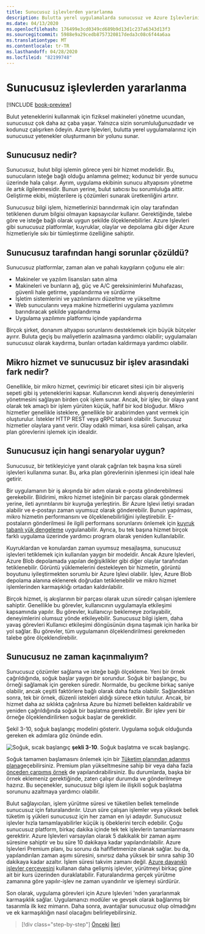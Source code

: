 ```yaml
---
title: Sunucusuz işlevlerden yararlanma
description: Bulutta yerel uygulamalarda sunucusuz ve Azure Işlevlerini kullanma
ms.date: 04/13/2020
ms.openlocfilehash: 176499e3cd0349cd689b9d13d1c237a6343d13f3
ms.sourcegitcommit: 5988e9a29cedb8757320817deda3c08c6f44a6aa
ms.translationtype: MT
ms.contentlocale: tr-TR
ms.lasthandoff: 04/28/2020
ms.locfileid: "82199748"
---
```

# <a name="leveraging-serverless-functions"></a>Sunucusuz işlevlerden yararlanma

[!INCLUDE [book-preview](../../../includes/book-preview.md)]

Bulut yeteneklerini kullanmak için fiziksel makineleri yönetme ucundan, sunucusuz çok daha az çaba yaşar. Yalnızca sizin sorumluluğunuzdadır ve kodunuz çalışırken ödeyin. Azure Işlevleri, bulutta yerel uygulamalarınız için sunucusuz yetenekler oluşturmanın bir yolunu sunar.

## <a name="what-is-serverless"></a>Sunucusuz nedir?

Sunucusuz, bulut bilgi işlemin görece yeni bir hizmet modelidir. Bu, sunucuların isteğe bağlı olduğu anlamına gelmez; kodunuz bir yerde sunucu üzerinde hala çalışır. Ayrım, uygulama ekibinin sunucu altyapısını yönetme ile artık ilgilenmesidir. Bunun yerine, bulut satıcısı bu sorumluluğa aittir. Geliştirme ekibi, müşterilere iş çözümleri sunarak üretkenliğini artırır.

Sunucusuz bilgi işlem, hizmetlerinizi barındırmak için olay tarafından tetiklenen durum bilgisi olmayan kapsayıcılar kullanır. Gerektiğinde, talebe göre ve isteğe bağlı olarak uygun şekilde ölçeklenebilirler. Azure Işlevleri gibi sunucusuz platformlar, kuyruklar, olaylar ve depolama gibi diğer Azure hizmetleriyle sıkı bir tümleştirme özelliğine sahiptir.

## <a name="what-challenges-are-solved-by-serverless"></a>Sunucusuz tarafından hangi sorunlar çözüldü?

Sunucusuz platformlar, zaman alan ve pahalı kaygıların çoğunu ele alır:

- Makineler ve yazılım lisansları satın alma
- Makineleri ve bunların ağ, güç ve A/C gereksinimlerini Muhafazası, güvenli hale getirme, yapılandırma ve sürdürme
- İşletim sistemlerini ve yazılımlarını düzeltme ve yükseltme
- Web sunucularını veya makine hizmetlerini uygulama yazılımını barındıracak şekilde yapılandırma
- Uygulama yazılımını platformu içinde yapılandırma

Birçok şirket, donanım altyapısı sorunlarını desteklemek için büyük bütçeler ayırır. Buluta geçiş bu maliyetlerin azalmasına yardımcı olabilir; uygulamaları sunucusuz olarak kaydırma, bunları ortadan kaldırmaya yardımcı olabilir.

## <a name="what-is-the-difference-between-a-microservice-and-a-serverless-function"></a>Mikro hizmet ve sunucusuz bir işlev arasındaki fark nedir?

Genellikle, bir mikro hizmet, çevrimiçi bir eticaret sitesi için bir alışveriş sepeti gibi iş yeteneklerini kapsar. Kullanıcının kendi alışveriş deneyimlerini yönetmesini sağlayan birden çok işlem sunar. Ancak, bir işlev, bir olaya yanıt olarak tek amaçlı bir işlem yürüten küçük, hafif bir kod bloğudur.
Mikro hizmetler genellikle isteklere, genellikle bir arabirimden yanıt vermek için oluşturulur. İstekler HTTP REST veya gRPC tabanlı olabilir. Sunucusuz hizmetler olaylara yanıt verir. Olay odaklı mimari, kısa süreli çalışan, arka plan görevlerini işlemek için idealdir.

## <a name="what-scenarios-are-appropriate-for-serverless"></a>Sunucusuz için hangi senaryolar uygun?

Sunucusuz, bir tetikleyiciye yanıt olarak çağrılan tek başına kısa süreli işlevleri kullanıma sunar. Bu, arka plan görevlerinin işlenmesi için ideal hale getirir.

Bir uygulamanın bir iş akışında bir adım olarak e-posta gönderebilmesi gerekebilir. Bildirimi, mikro hizmet isteğinin bir parçası olarak göndermek yerine, ileti ayrıntılarını bir kuyruğa yerleştirin. Bir Azure Işlevi iletiyi sıradan alabilir ve e-postayı zaman uyumsuz olarak gönderebilir. Bunun yapılması, mikro hizmetin performansını ve ölçeklenebilirliğini iyileştirebilir. E-postaların gönderilmesi ile ilgili performans sorunlarını önlemek için [kuyruk tabanlı yük dengeleme](https://docs.microsoft.com/azure/architecture/patterns/queue-based-load-leveling) uygulanabilir. Ayrıca, bu tek başına hizmet birçok farklı uygulama üzerinde yardımcı program olarak yeniden kullanılabilir.

Kuyruklardan ve konulardan zaman uyumsuz mesajlaşma, sunucusuz işlevleri tetiklemek için kullanılan yaygın bir modeldir. Ancak Azure Işlevleri, Azure Blob depolamada yapılan değişiklikler gibi diğer olaylar tarafından tetiklenebilir. Görüntü yüklemelerini destekleyen bir hizmetin, görüntü boyutunu iyileştirmekten sorumlu bir Azure Işlevi olabilir. İşlev, Azure Blob depolama alanına eklenerek doğrudan tetiklenebilir ve mikro hizmet işlemlerinden karmaşıklığı ortadan kaldırılabilir.

Birçok hizmet, iş akışlarının bir parçası olarak uzun süredir çalışan işlemlere sahiptir. Genellikle bu görevler, kullanıcının uygulamayla etkileşimi kapsamında yapılır. Bu görevler, kullanıcıyı beklemeye zorlayabilir, deneyimlerini olumsuz yönde etkileyebilir. Sunucusuz bilgi işlem, daha yavaş görevleri Kullanıcı etkileşimi döngüsünün dışına taşımak için harika bir yol sağlar. Bu görevler, tüm uygulamanın ölçeklendirilmesi gerekmeden talebe göre ölçeklendirebilir.

## <a name="when-should-you-avoid-serverless"></a>Sunucusuz ne zaman kaçınmalıyım?

Sunucusuz çözümler sağlama ve isteğe bağlı ölçekleme. Yeni bir örnek çağrıldığında, soğuk başlar yaygın bir sorundur. Soğuk bir başlangıç, bu örneği sağlamak için gereken süredir. Normalde, bu gecikme birkaç saniye olabilir, ancak çeşitli faktörlere bağlı olarak daha fazla olabilir. Sağlandıktan sonra, tek bir örnek, düzenli istekleri aldığı sürece etkin tutulur. Ancak, bir hizmet daha az sıklıkta çağrılırsa Azure bu hizmeti bellekten kaldırabilir ve yeniden çağrıldığında soğuk bir başlatma gerektirebilir. Bir işlev yeni bir örneğe ölçeklendirilirken soğuk başlar de gereklidir.

Şekil 3-10, soğuk başlangıç modelini gösterir. Uygulama soğuk olduğunda gereken ek adımlara göz önünde edin.

![Soğuk, sıcak başlangıç](./media/cold-start-warm-start.png)
**şekli 3-10**. Soğuk başlatma ve sıcak başlangıç.

Soğuk tamamen başlamasını önlemek için bir [Tüketim planından adanmış plana](https://azure.microsoft.com/blog/understanding-serverless-cold-start/)geçebilirsiniz. Premium plan yükseltmesine sahip bir veya daha fazla [önceden çarpımış örnek](https://docs.microsoft.com/azure/azure-functions/functions-premium-plan#pre-warmed-instances) de yapılandırabilirsiniz. Bu durumlarda, başka bir örnek eklemeniz gerektiğinde, zaten çalışır durumda ve gönderilmeye hazırız. Bu seçenekler, sunucusuz bilgi işlem ile ilişkili soğuk başlatma sorununu azaltmaya yardımcı olabilir.

Bulut sağlayıcıları, işlem yürütme süresi ve tüketilen bellek temelinde sunucusuz için faturalandırılır. Uzun süre çalışan işlemler veya yüksek bellek tüketim iş yükleri sunucusuz için her zaman en iyi adaydır. Sunucusuz işlevler hızla tamamlayabilirler küçük iş öbeklerini tercih edebilir. Çoğu sunucusuz platform, birkaç dakika içinde tek tek işlevlerin tamamlanmasını gerektirir. Azure Işlevleri varsayılan olarak 5 dakikalık bir zaman aşımı süresine sahiptir ve bu süre 10 dakikaya kadar yapılandırılabilir. Azure Işlevleri Premium planı, bu sorunu da hafifletmenize olanak sağlar. bu da, yapılandırılan zaman aşımı süresini, sınırsız daha yüksek bir sınıra sahip 30 dakikaya kadar azaltır. İşlem süresi takvim zamanı değil. [Azure dayanıklı işlevler çerçevesini](https://docs.microsoft.com/azure/azure-functions/durable/durable-functions-overview?tabs=csharp) kullanan daha gelişmiş işlevler, yürütmeyi birkaç güne ait bir kurs üzerinden duraklatabilir. Faturalandırma gerçek yürütme zamanına göre yapılır-işlev ne zaman uyandırılır ve işlemeyi sürdürür.

Son olarak, uygulama görevleri için Azure Işlevleri 'nden yararlanmak karmaşıklık sağlar. Uygulamanızı modüler ve gevşek olarak bağlanmış bir tasarımla ilk kez mimarın. Daha sonra, avantajlar sunucusuz olup olmadığını ve ek karmaşıklığın nasıl olacağını belirleyebilirsiniz.

>[!div class="step-by-step"]
>[Önceki](leverage-containers-orchestrators.md)
>[İleri](combine-containers-serverless-approaches.md)
